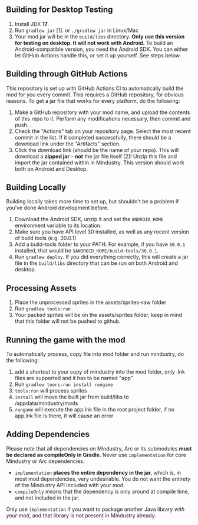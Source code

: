 
## Building for Desktop Testing

1. Install JDK **17**.
2. Run `gradlew jar` [1]. or `./gradlew jar` in Linux/Mac
3. Your mod jar will be in the `build/libs` directory. **Only use this version for testing on desktop. It will not work with Android.**
To build an Android-compatible version, you need the Android SDK. You can either let GitHub Actions handle this, or set it up yourself. See steps below.

## Building through GitHub Actions

This repository is set up with GitHub Actions CI to automatically build the mod for you every commit. This requires a GitHub repository, for obvious reasons.
To get a jar file that works for every platform, do the following:
1. Make a GitHub repository with your mod name, and upload the contents of this repo to it. Perform any modifications necessary, then commit and push. 
2. Check the "Actions" tab on your repository page. Select the most recent commit in the list. If it completed successfully, there should be a download link under the "Artifacts" section. 
3. Click the download link (should be the name of your repo). This will download a **zipped jar** - **not** the jar file itself [2]! Unzip this file and import the jar contained within in Mindustry. This version should work both on Android and Desktop.

## Building Locally

Building locally takes more time to set up, but shouldn't be a problem if you've done Android development before.
1. Download the Android SDK, unzip it and set the `ANDROID_HOME` environment variable to its location.
2. Make sure you have API level 30 installed, as well as any recent version of build tools (e.g. 30.0.1)
3. Add a build-tools folder to your PATH. For example, if you have `30.0.1` installed, that would be `$ANDROID_HOME/build-tools/30.0.1`.
4. Run `gradlew deploy`. If you did everything correctly, this will create a jar file in the `build/libs` directory that can be run on both Android and desktop. 

## Processing Assets

1. Place the unprocessed sprites in the assets/sprites-raw folder
2. Run `gradlew tools:run`
3. Your packed sprites will be on the assets/sprites folder, keep in mind that this folder will not be pushed to github.

## Running the game with the mod

To automatically process, copy file into mod folder and run mindustry, do the following:
1. add a shortcut to your copy of mindustry into the mod folder, only .lnk files are supported and it has to be named "app"
2. Run `gradlew toors:run install rungame`
3. `tools:run` will process sprites
4. `install` will move the built jar from build/libs to /appdata/mindustry/mods
5. `rungame` will execute the app.lnk file in the root project folder, if no app.lnk file is there, it will cause an error

## Adding Dependencies

Please note that all dependencies on Mindustry, Arc or its submodules **must be declared as compileOnly in Gradle**. Never use `implementation` for core Mindustry or Arc dependencies. 

- `implementation` **places the entire dependency in the jar**, which is, in most mod dependencies, very undesirable. You do not want the entirety of the Mindustry API included with your mod.
- `compileOnly` means that the dependency is only around at compile time, and not included in the jar.

Only use `implementation` if you want to package another Java library *with your mod*, and that library is not present in Mindustry already.
